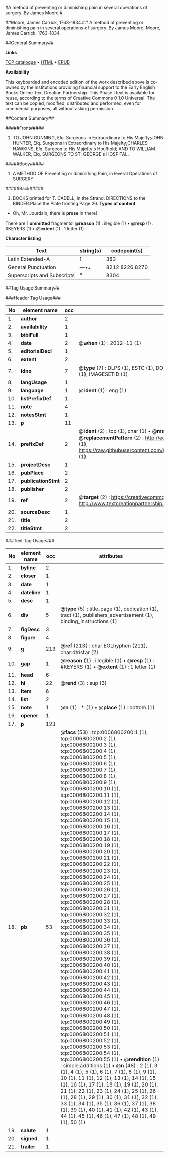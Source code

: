 #A method of preventing or diminishing pain in several operations of surgery. By James Moore,#

##Moore, James Carrick, 1763-1834.##
A method of preventing or diminishing pain in several operations of surgery. By James Moore,
Moore, James Carrick, 1763-1834.

##General Summary##

**Links**

[TCP catalogue](http://www.ota.ox.ac.uk/tcp/)  • 
[HTML](http://tei.it.ox.ac.uk/tcp/Texts-HTML/free/004/004797730.html)  • 
[EPUB](http://tei.it.ox.ac.uk/tcp/Texts-EPUB/free/004/004797730.epub)

**Availability**

This keyboarded and encoded edition of the
	       work described above is co-owned by the institutions
	       providing financial support to the Early English Books
	       Online Text Creation Partnership. This Phase I text is
	       available for reuse, according to the terms of Creative
	       Commons 0 1.0 Universal. The text can be copied,
	       modified, distributed and performed, even for
	       commercial purposes, all without asking permission.


##Content Summary##

#####Front#####

1. TO
JOHN GUNNING, Eſq. Surgeons in Extraordinary to His Majeſty;JOHN HUNTER, Eſq. Surgeons in Extraordinary to His Majeſty;CHARLES HAWKINS, Eſq. Surgeon to His Majeſty's Houſhold; AND TO WILLIAM WALKER, Eſq. SURGEONS TO ST. GEORGE's HOSPITAL.

#####Body#####

1. A METHOD OF Preventing or diminiſhing Pain, in ſeveral Operations of SURGERY.

#####Back#####

1. BOOKS printed for T. CADELL, in the Strand.
DIRECTIONS to the BINDER.Place the Plate fronting Page 26.
**Types of content**

  * Oh, Mr. Jourdain, there is **prose** in there!

There are 1 **ommitted** fragments! 
 @__reason__ (1) : illegible (1)  •  @__resp__ (1) : #KEYERS (1)  •  @__extent__ (1) : 1 letter (1)

**Character listing**


|Text|string(s)|codepoint(s)|
|---|---|---|
|Latin Extended-A|ſ|383|
|General Punctuation|—•⁎|8212 8226 8270|
|Superscripts             and Subscripts|⁰|8304|

##Tag Usage Summary##

###Header Tag Usage###

|No|element name|occ|attributes|
|---|---|---|---|
|1.|__author__|2||
|2.|__availability__|1||
|3.|__biblFull__|1||
|4.|__date__|2| @__when__ (1) : 2012-11 (1)|
|5.|__editorialDecl__|1||
|6.|__extent__|2||
|7.|__idno__|7| @__type__ (7) : DLPS (1), ESTC (1), DOCNO (1), TCP (1), GALEDOCNO (1), CONTENTSET (1), IMAGESETID (1)|
|8.|__langUsage__|1||
|9.|__language__|1| @__ident__ (1) : eng (1)|
|10.|__listPrefixDef__|1||
|11.|__note__|4||
|12.|__notesStmt__|1||
|13.|__p__|11||
|14.|__prefixDef__|2| @__ident__ (2) : tcp (1), char (1)  •  @__matchPattern__ (2) : ([0-9\-]+):([0-9IVX]+) (1), (.+) (1)  •  @__replacementPattern__ (2) : http://eebo.chadwyck.com/downloadtiff?vid=$1&page=$2 (1), https://raw.githubusercontent.com/textcreationpartnership/Texts/master/tcpchars.xml#$1 (1)|
|15.|__projectDesc__|1||
|16.|__pubPlace__|2||
|17.|__publicationStmt__|2||
|18.|__publisher__|2||
|19.|__ref__|2| @__target__ (2) : https://creativecommons.org/publicdomain/zero/1.0/ (1), http://www.textcreationpartnership.org/docs/. (1)|
|20.|__sourceDesc__|1||
|21.|__title__|2||
|22.|__titleStmt__|2||


###Text Tag Usage###

|No|element name|occ|attributes|
|---|---|---|---|
|1.|__byline__|2||
|2.|__closer__|1||
|3.|__date__|1||
|4.|__dateline__|1||
|5.|__desc__|1||
|6.|__div__|5| @__type__ (5) : title_page (1), dedication (1), tract (1), publishers_advertisement (1), binding_instructions (1)|
|7.|__figDesc__|3||
|8.|__figure__|4||
|9.|__g__|213| @__ref__ (213) : char:EOLhyphen (211), char:dtristar (2)|
|10.|__gap__|1| @__reason__ (1) : illegible (1)  •  @__resp__ (1) : #KEYERS (1)  •  @__extent__ (1) : 1 letter (1)|
|11.|__head__|6||
|12.|__hi__|22| @__rend__ (3) : sup (3)|
|13.|__item__|6||
|14.|__list__|2||
|15.|__note__|1| @__n__ (1) : * (1)  •  @__place__ (1) : bottom (1)|
|16.|__opener__|1||
|17.|__p__|123||
|18.|__pb__|53| @__facs__ (53) : tcp:0006800200:1 (1), tcp:0006800200:2 (1), tcp:0006800200:3 (1), tcp:0006800200:4 (1), tcp:0006800200:5 (1), tcp:0006800200:6 (1), tcp:0006800200:7 (1), tcp:0006800200:8 (1), tcp:0006800200:9 (1), tcp:0006800200:10 (1), tcp:0006800200:11 (1), tcp:0006800200:12 (1), tcp:0006800200:13 (1), tcp:0006800200:14 (1), tcp:0006800200:15 (1), tcp:0006800200:16 (1), tcp:0006800200:17 (1), tcp:0006800200:18 (1), tcp:0006800200:19 (1), tcp:0006800200:20 (1), tcp:0006800200:21 (1), tcp:0006800200:22 (1), tcp:0006800200:23 (1), tcp:0006800200:24 (1), tcp:0006800200:25 (1), tcp:0006800200:26 (1), tcp:0006800200:27 (1), tcp:0006800200:28 (1), tcp:0006800200:31 (1), tcp:0006800200:32 (1), tcp:0006800200:33 (1), tcp:0006800200:34 (1), tcp:0006800200:35 (1), tcp:0006800200:36 (1), tcp:0006800200:37 (1), tcp:0006800200:38 (1), tcp:0006800200:39 (1), tcp:0006800200:40 (1), tcp:0006800200:41 (1), tcp:0006800200:42 (1), tcp:0006800200:43 (1), tcp:0006800200:44 (1), tcp:0006800200:45 (1), tcp:0006800200:46 (1), tcp:0006800200:47 (1), tcp:0006800200:48 (1), tcp:0006800200:49 (1), tcp:0006800200:50 (1), tcp:0006800200:51 (1), tcp:0006800200:52 (1), tcp:0006800200:53 (1), tcp:0006800200:54 (1), tcp:0006800200:55 (1)  •  @__rendition__ (1) : simple:additions (1)  •  @__n__ (48) : 2 (1), 3 (1), 4 (1), 5 (1), 6 (1), 7 (1), 8 (1), 9 (1), 10 (1), 11 (1), 12 (1), 13 (1), 14 (1), 15 (1), 16 (1), 17 (1), 18 (1), 19 (1), 20 (1), 21 (1), 22 (1), 23 (1), 24 (1), 25 (1), 26 (1), 28 (1), 29 (1), 30 (1), 31 (1), 32 (1), 33 (1), 34 (1), 35 (1), 36 (1), 37 (1), 38 (1), 39 (1), 40 (1), 41 (1), 42 (1), 43 (1), 44 (1), 45 (1), 46 (1), 47 (1), 48 (1), 49 (1), 50 (1)|
|19.|__salute__|1||
|20.|__signed__|1||
|21.|__trailer__|1||
